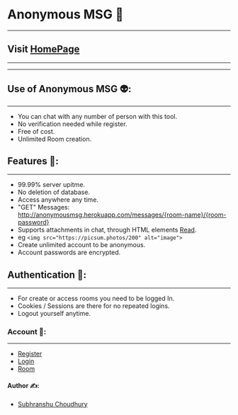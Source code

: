 # Anonymous MSG 📧
---

## Visit [HomePage](https://anonymousmsg.herokuapp.com "Click here")
---
---
## Use of Anonymous MSG 👽:
---
- You can chat with any number of person with this tool.
- No verification needed while register.
- Free of cost.
- Unlimited Room creation.
## Features 📢:
---
- 99.99% server upitme.
- No deletion of database.
- Access anywhere any time.
- "GET" Messages: http://anonymousmsg.herokuapp.com/messages/{room-name}/{room-password}
- Supports attachments in chat, through HTML elements [Read](https://www.w3schools.com/TAgs/default.asp).
- eg ```<img src="https://picsum.photos/200" alt="image"> ```
- Create unlimited account to be anonymous.
- Account passwords are encrypted.
## Authentication 🔑:
---
- For create or access rooms you need to be logged In.
- Cookies / Sessions are there for no repeated logins.
- Logout yourself anytime.

### Account 🧾:
---
- [Register](https://anonymousmsg.herokuapp.com/register "Craete account")
- [Login](https://anonymousmsg.herokuapp.com/login "Login account")
- [Room](https://anonymousmsg.herokuapp.com/room "Room create")
#### Author ✍:

- [Subhranshu Choudhury](https://about.me/subhranshu "Subhranshu Choudhury")


